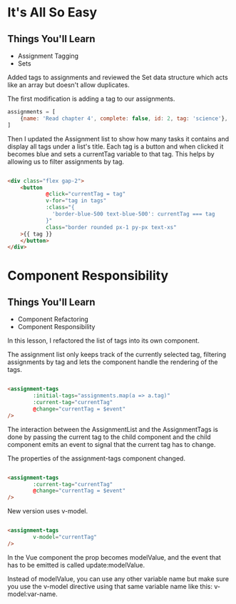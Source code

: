 # It's All So Easy

## Things You'll Learn

* Assignment Tagging
* Sets

Added tags to assignments and reviewed the Set data structure which acts like an array but doesn't allow duplicates.

The first modification is adding a tag to our assignments.

```js
assignments = [
    {name: 'Read chapter 4', complete: false, id: 2, tag: 'science'},
]
```

Then I updated the Assignment list to show how many tasks it contains and display all tags under a list's title. Each
tag is a button and when clicked it becomes blue and sets a currentTag variable to that tag.
This helps by allowing us to filter assignments by tag.

```html

<div class="flex gap-2">
    <button
            @click="currentTag = tag"
            v-for="tag in tags"
            :class="{
              'border-blue-500 text-blue-500': currentTag === tag 
            }"
            class="border rounded px-1 py-px text-xs"
    >{{ tag }}
    </button>
</div>
```

# Component Responsibility

## Things You'll Learn

* Component Refactoring
* Component Responsibility

In this lesson, I refactored the list of tags into its own component.

The assignment list only keeps track of the currently selected tag, filtering assignments by tag and lets the component
handle the rendering of the tags.

```html

<assignment-tags
        :initial-tags="assignments.map(a => a.tag)"
        :current-tag="currentTag"
        @change="currentTag = $event"
/>
```

The interaction between the AssignmentList and the AssignmentTags is done by passing the current tag to the child
component and the child component emits an event to signal that the current tag has to change.

The properties of the assignment-tags component changed.

```html

<assignment-tags
        :current-tag="currentTag"
        @change="currentTag = $event"
/>
```

New version uses v-model.

```html

<assignment-tags
        v-model="currentTag"
/>
```

In the Vue component the prop becomes modelValue, and the event that has to be emitted is called update:modelValue.

Instead of modelValue, you can use any other variable name but make sure you use the v-model directive using that same
variable name like this: v-model:var-name.